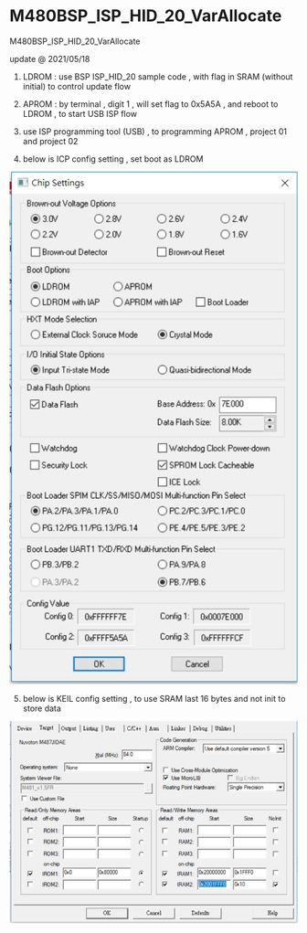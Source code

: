 # M480BSP_ISP_HID_20_VarAllocate
 M480BSP_ISP_HID_20_VarAllocate

update @ 2021/05/18

1. LDROM : use BSP ISP_HID_20 sample code , with flag in SRAM (without initial) to control update flow

2. APROM : by terminal , digit 1 , will set flag to 0x5A5A , and reboot to LDROM , to start USB ISP flow

3. use ISP programming tool (USB) , to programming APROM , project 01 and project 02

4. below is ICP config setting , set boot as LDROM

![image](https://github.com/released/M480BSP_ISP_HID_20_VarAllocate/blob/main/ICP_config.jpg)

5. below is KEIL config setting , to use SRAM last 16 bytes and not init to store data

![image](https://github.com/released/M480BSP_ISP_HID_20_VarAllocate/blob/main/KEIL_config.jpg)

